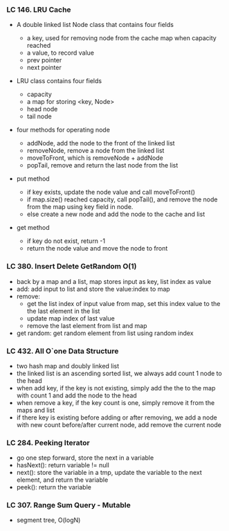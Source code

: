 ### LC 146. LRU Cache
* A double linked list Node class that contains four fields
  * a key, used for removing node from the cache map when capacity reached
  * a value, to record value
  * prev pointer
  * next pointer

* LRU class contains four fields
  * capacity
  * a map for storing \<key, Node>
  * head node
  * tail node

* four methods for operating node 
  * addNode, add the node to the front of the linked list 
  * removeNode, remove a node from the linked list 
  * moveToFront, which is removeNode + addNode
  * popTail, remove and return the last node from the list

* put method
  * if key exists, update the node value and call moveToFront()
  * if map.size() reached capacity, call popTail(), and remove the node from the map using key field in node.
  * else create a new node and add the node to the cache and list

* get method
  * if key do not exist, return -1
  * return the node value and move the node to front

### LC 380. Insert Delete GetRandom O(1)
* back by a map and a list, map stores input as key, list index as value
* add: add input to list and store the value:index to map
* remove: 
  * get the list index of input value from map, set this index value to the the last element in the list
  * update map index of last value
  * remove the last element from list and map
* get random: get random element from list using random index


### LC 432. All O`one Data Structure
* two hash map and doubly linked list
* the linked list is an ascending sorted list, we always add count 1 node to the head
* when add key, if the key is not existing, simply add the the to the map with count 1 and add the node to the head
* when remove a key, if the key count is one, simply remove it from the maps and list
* if there key is existing before adding or after removing, we add a node with new count before/after current node, add remove the current node 


### LC 284. Peeking Iterator
* go one step forward, store the next in a variable
* hasNext(): return variable != null
* next(): store the variable in a tmp, update the variable to the next element, and return the variable
* peek(): return the variable

### LC 307. Range Sum Query - Mutable
* segment tree, O(logN)